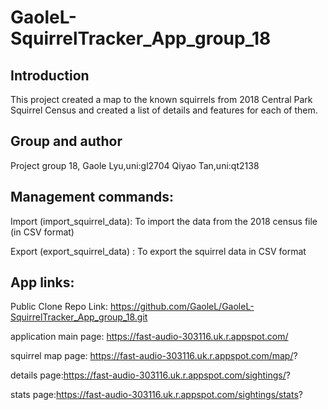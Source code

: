 <h1> GaoleL-SquirrelTracker_App_group_18</h1>

## Introduction
This project created a map to the known squirrels from 2018 Central Park Squirrel Census and created a list of details and features for each of them.

## Group and author
Project group 18,
Gaole Lyu,uni:gl2704
Qiyao Tan,uni:qt2138

## Management commands: 
Import (import_squirrel_data): To import the data from the 2018 census file (in CSV format)

Export (export_squirrel_data) : To export the squirrel data in CSV format

## App links:
Public Clone Repo Link: https://github.com/GaoleL/GaoleL-SquirrelTracker_App_group_18.git

application main page: https://fast-audio-303116.uk.r.appspot.com/

squirrel map page: https://fast-audio-303116.uk.r.appspot.com/map/?

details page:https://fast-audio-303116.uk.r.appspot.com/sightings/?

stats page:https://fast-audio-303116.uk.r.appspot.com/sightings/stats?



